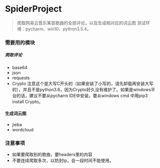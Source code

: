 # SpiderProject
> 爬取网易云音乐某首歌曲的全部评论，以及生成相对应的词云图
测试环境：pycharm、win10、python3.5.4。

### 需要用的模块
##### 爬取评论
- base64
- json
- requests
- Crypto 注意这个是大写C开头的（如果安装了小写的，请先卸载再安装大写的），并且不是python3.6，因为Crypto好久没有维护了。如果是windows平台的话，建议不要从pycharm IDE中安装，要从windows cmd 中用pip3 install Crypto。

#### 生成词云图
- jieba
- wordcloud

### 注意事项
- 如果要爬取别的歌曲，要headers里的内容
- 不要连续爬取多次，以防封Ip，会一段时间不能使用。
